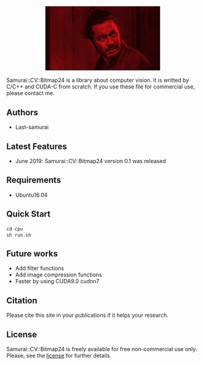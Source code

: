 <div align="center">
    <img src="./cpu/image/output/samurai.jpg", width="300">
</div>

Samurai::CV::Bitmap24 is a library about computer vision.
It is writted by C/C++ and CUDA-C from scratch.
If you use these file for commercial use, please contact me.

## Authors
- Last-samurai

## Latest Features
- June 2019: Samurai::CV::Bitmap24 version 0.1 was released

## Requirements
- Ubuntu16.04

## Quick Start
```
cd cpu
sh run.sh
```

## Future works
- Add filter functions
- Add image compression functions
- Faster by using CUDA9.0 cudnn7

## Citation
Please cite this site in your publications if it helps your research.

## License
Samurai::CV::Bitmap24 is freely available for free non-commercial use only.
Please, see the [license](LICENSE) for further details.


